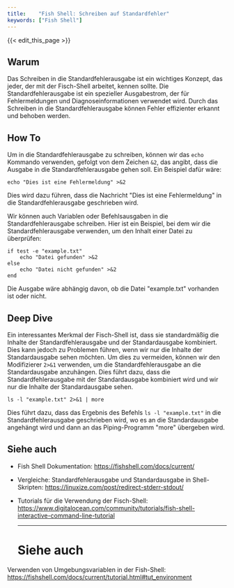 ```yaml
---
title:    "Fish Shell: Schreiben auf Standardfehler"
keywords: ["Fish Shell"]
---
```


{{< edit_this_page >}}

## Warum

Das Schreiben in die Standardfehlerausgabe ist ein wichtiges Konzept, das jeder, der mit der Fisch-Shell arbeitet, kennen sollte. Die Standardfehlerausgabe ist ein spezieller Ausgabestrom, der für Fehlermeldungen und Diagnoseinformationen verwendet wird. Durch das Schreiben in die Standardfehlerausgabe können Fehler effizienter erkannt und behoben werden.

## How To

Um in die Standardfehlerausgabe zu schreiben, können wir das `echo` Kommando verwenden, gefolgt von dem Zeichen `&2`, das angibt, dass die Ausgabe in die Standardfehlerausgabe gehen soll. Ein Beispiel dafür wäre:

```Fish Shell 
echo "Dies ist eine Fehlermeldung" >&2
```

Dies wird dazu führen, dass die Nachricht "Dies ist eine Fehlermeldung" in die Standardfehlerausgabe geschrieben wird.

Wir können auch Variablen oder Befehlsausgaben in die Standardfehlerausgabe schreiben. Hier ist ein Beispiel, bei dem wir die Standardfehlerausgabe verwenden, um den Inhalt einer Datei zu überprüfen:

```Fish Shell
if test -e "example.txt"
    echo "Datei gefunden" >&2
else
    echo "Datei nicht gefunden" >&2
end
```

Die Ausgabe wäre abhängig davon, ob die Datei "example.txt" vorhanden ist oder nicht.

## Deep Dive

Ein interessantes Merkmal der Fisch-Shell ist, dass sie standardmäßig die Inhalte der Standardfehlerausgabe und der Standardausgabe kombiniert. Dies kann jedoch zu Problemen führen, wenn wir nur die Inhalte der Standardausgabe sehen möchten. Um dies zu vermeiden, können wir den Modifizierer `2>&1` verwenden, um die Standardfehlerausgabe an die Standardausgabe anzuhängen. Dies führt dazu, dass die Standardfehlerausgabe mit der Standardausgabe kombiniert wird und wir nur die Inhalte der Standardausgabe sehen.

```Fish Shell
ls -l "example.txt" 2>&1 | more
```

Dies führt dazu, dass das Ergebnis des Befehls `ls -l "example.txt"` in die Standardfehlerausgabe geschrieben wird, wo es an die Standardausgabe angehängt wird und dann an das Piping-Programm "more" übergeben wird.

## Siehe auch

- Fish Shell Dokumentation: https://fishshell.com/docs/current/
- Vergleiche: Standardfehlerausgabe und Standardausgabe in Shell-Skripten: https://linuxize.com/post/redirect-stderr-stdout/
- Tutorials für die Verwendung der Fisch-Shell: https://www.digitalocean.com/community/tutorials/fish-shell-interactive-command-line-tutorial

  ___
  
  # Siehe auch

Verwenden von Umgebungsvariablen in der Fish-Shell: https://fishshell.com/docs/current/tutorial.html#tut_environment